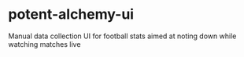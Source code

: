 # potent-alchemy-ui
Manual data collection UI for football stats aimed at noting down while watching matches live
